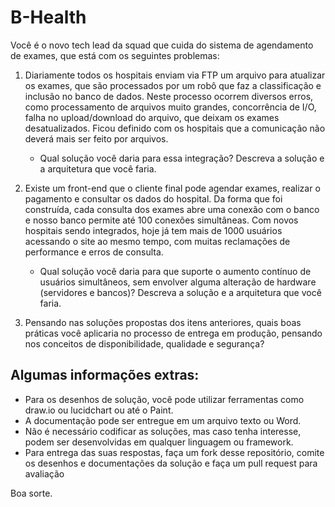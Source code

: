 # B-Health
Você é o novo tech lead da squad que cuida do sistema de agendamento de exames, que está com os seguintes problemas:

1) Diariamente todos os hospitais enviam via FTP um arquivo para atualizar os exames, que são processados por um robô que faz a classificação e inclusão no banco de dados. Neste processo ocorrem diversos erros, como processamento de arquivos muito grandes, concorrência de I/O, falha no upload/download do arquivo, que deixam os exames desatualizados. Ficou definido com os hospitais que a comunicação não deverá mais ser feito por arquivos.
   - Qual solução você daria para essa integração? Descreva a solução e a arquitetura que você faria.

2) Existe um front-end que o cliente final pode agendar exames, realizar o pagamento e consultar os dados do hospital. Da forma que foi construída, cada consulta dos exames abre uma conexão com o banco e nosso banco permite até 100 conexões simultâneas. Com novos hospitais sendo integrados, hoje já tem mais de 1000 usuários acessando o site ao mesmo tempo, com muitas reclamações de performance e erros de consulta. 
   - Qual solução você daria para que suporte o aumento contínuo de usuários simultâneos, sem envolver alguma alteração de hardware (servidores e bancos)? Descreva a solução e a arquitetura que você faria.

3) Pensando nas soluções propostas dos itens anteriores, quais boas práticas você aplicaria no processo de entrega em produção, pensando nos conceitos de disponibilidade, qualidade e segurança?




## Algumas informações extras:

- Para os desenhos de solução, você pode utilizar ferramentas como draw.io ou lucidchart ou até o Paint.
- A documentação pode ser entregue em um arquivo texto ou Word.
- Não é necessário codificar as soluções, mas caso tenha interesse, podem ser desenvolvidas em qualquer linguagem ou framework.
- Para entrega das suas respostas, faça um fork desse repositório, comite os desenhos e documentações da solução e faça um pull request para avaliação

Boa sorte.
